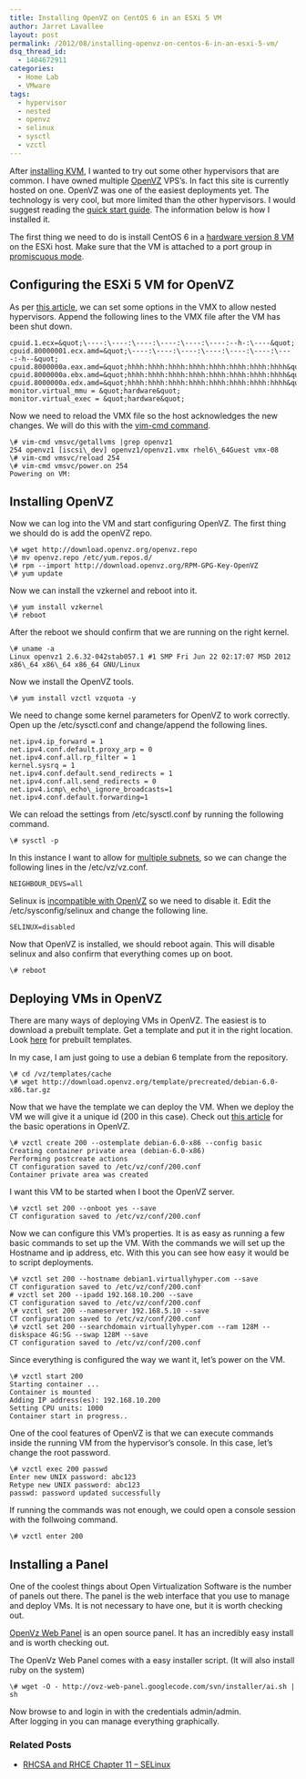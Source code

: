 ```yaml
---
title: Installing OpenVZ on CentOS 6 in an ESXi 5 VM
author: Jarret Lavallee
layout: post
permalink: /2012/08/installing-openvz-on-centos-6-in-an-esxi-5-vm/
dsq_thread_id:
  - 1404672911
categories:
  - Home Lab
  - VMware
tags:
  - hypervisor
  - nested
  - openvz
  - selinux
  - sysctl
  - vzctl
---
```

After <a href="http://virtuallyhyper.com/2012/07/installing-kvm-as-a-virtual-machine-on-esxi5-with-bridged-networking/" onclick="javascript:_gaq.push(['_trackEvent','outbound-article','http://virtuallyhyper.com/2012/07/installing-kvm-as-a-virtual-machine-on-esxi5-with-bridged-networking/']);" title="Installing KVM as a Virtual Machine on ESXi 5 with Bridged Networking">installing KVM</a>, I wanted to try out some other hypervisors that are common. I have owned multiple <a href="http://wiki.openvz.org/Main_Page" onclick="javascript:_gaq.push(['_trackEvent','outbound-article','http://wiki.openvz.org/Main_Page']);" target="_blank">OpenVZ</a> VPS&#8217;s. In fact this site is currently hosted on one. OpenVZ was one of the easiest deployments yet. The technology is very cool, but more limited than the other hypervisors. I would suggest reading the <a href="http://wiki.openvz.org/Quick_installation" onclick="javascript:_gaq.push(['_trackEvent','outbound-article','http://wiki.openvz.org/Quick_installation']);" target="_blank">quick start guide</a>. The information below is how I installed it.

The first thing we need to do is install CentOS 6 in a <a href="http://www.vladan.fr/vmware-vsphere-5-virtual-machine-hardware-version-8/" onclick="javascript:_gaq.push(['_trackEvent','outbound-article','http://www.vladan.fr/vmware-vsphere-5-virtual-machine-hardware-version-8/']);" target="_blank">hardware version 8 VM</a> on the ESXi host. Make sure that the VM is attached to a port group in <a href="http://kb.vmware.com/kb/1004099" onclick="javascript:_gaq.push(['_trackEvent','outbound-article','http://kb.vmware.com/kb/1004099']);" target="_blank">promiscuous mode</a>.

## Configuring the ESXi 5 VM for OpenVZ

As per <a href="http://communities.vmware.com/docs/DOC-8970" onclick="javascript:_gaq.push(['_trackEvent','outbound-article','http://communities.vmware.com/docs/DOC-8970']);" target="_blank">this article</a>, we can set some options in the VMX to allow nested hypervisors. Append the following lines to the VMX file after the VM has been shut down.

	  
	cpuid.1.ecx=&quot;\----:\----:\----:\----:\----:\----:--h-:\----&quot;  
	cpuid.80000001.ecx.amd=&quot;\----:\----:\----:\----:\----:\----:\----:-h--&quot;  
	cpuid.8000000a.eax.amd=&quot;hhhh:hhhh:hhhh:hhhh:hhhh:hhhh:hhhh:hhhh&quot;  
	cpuid.8000000a.ebx.amd=&quot;hhhh:hhhh:hhhh:hhhh:hhhh:hhhh:hhhh:hhhh&quot;  
	cpuid.8000000a.edx.amd=&quot;hhhh:hhhh:hhhh:hhhh:hhhh:hhhh:hhhh:hhhh&quot;  
	monitor.virtual_mmu = &quot;hardware&quot;  
	monitor.virtual_exec = &quot;hardware&quot;  
	

Now we need to reload the VMX file so the host acknowledges the new changes. We will do this with the <a href="http://kb.vmware.com/kb/1026043" onclick="javascript:_gaq.push(['_trackEvent','outbound-article','http://kb.vmware.com/kb/1026043']);" target="_blank">vim-cmd command</a>. 

	  
	\# vim-cmd vmsvc/getallvms |grep openvz1  
	254 openvz1 [iscsi\_dev] openvz1/openvz1.vmx rhel6\_64Guest vmx-08  
	\# vim-cmd vmsvc/reload 254  
	\# vim-cmd vmsvc/power.on 254  
	Powering on VM:  
	

## Installing OpenVZ

Now we can log into the VM and start configuring OpenVZ. The first thing we should do is add the openVZ repo. 

	  
	\# wget http://download.openvz.org/openvz.repo  
	\# mv openvz.repo /etc/yum.repos.d/  
	\# rpm --import http://download.openvz.org/RPM-GPG-Key-OpenVZ  
	\# yum update  
	

Now we can install the vzkernel and reboot into it.  
	  
	\# yum install vzkernel  
	\# reboot  
	

After the reboot we should confirm that we are running on the right kernel.  
	  
	\# uname -a  
	Linux openvz1 2.6.32-042stab057.1 #1 SMP Fri Jun 22 02:17:07 MSD 2012 x86\_64 x86\_64 x86_64 GNU/Linux  
	

Now we install the OpenVZ tools.

	  
	\# yum install vzctl vzquota -y  
	

We need to change some kernel parameters for OpenVZ to work correctly. Open up the /etc/sysctl.conf and change/append the following lines.

	  
	net.ipv4.ip_forward = 1  
	net.ipv4.conf.default.proxy_arp = 0  
	net.ipv4.conf.all.rp_filter = 1  
	kernel.sysrq = 1  
	net.ipv4.conf.default.send_redirects = 1  
	net.ipv4.conf.all.send_redirects = 0  
	net.ipv4.icmp\_echo\_ignore_broadcasts=1  
	net.ipv4.conf.default.forwarding=1  
	

We can reload the settings from /etc/sysctl.conf by running the following command.  
	  
	\# sysctl -p  
	

In this instance I want to allow for <a href="http://www.robertshady.com/content/multiple-subnets-single-ethernet-interface-under-openvz" onclick="javascript:_gaq.push(['_trackEvent','outbound-article','http://www.robertshady.com/content/multiple-subnets-single-ethernet-interface-under-openvz']);" target="_blank">multiple subnets</a>, so we can change the following lines in the /etc/vz/vz.conf.

	  
	NEIGHBOUR_DEVS=all  
	

Selinux is <a href="http://wiki.centos.org/HowTos/Virtualization/OpenVZ" onclick="javascript:_gaq.push(['_trackEvent','outbound-article','http://wiki.centos.org/HowTos/Virtualization/OpenVZ']);" target="_blank">incompatible with OpenVZ</a> so we need to disable it. Edit the /etc/sysconfig/selinux and change the following line.

	  
	SELINUX=disabled  
	

Now that OpenVZ is installed, we should reboot again. This will disable selinux and also confirm that everything comes up on boot.

	  
	\# reboot  
	

## Deploying VMs in OpenVZ

There are many ways of deploying VMs in OpenVZ. The easiest is to download a prebuilt template. Get a template and put it in the right location. Look <a href="http://wiki.openvz.org/Download/template/precreated" onclick="javascript:_gaq.push(['_trackEvent','outbound-article','http://wiki.openvz.org/Download/template/precreated']);" target="_blank">here</a> for prebuilt templates.

In my case, I am just going to use a debian 6 template from the repository.

	  
	\# cd /vz/templates/cache  
	\# wget http://download.openvz.org/template/precreated/debian-6.0-x86.tar.gz  
	

Now that we have the template we can deploy the VM. When we deploy the VM we will give it a unique id (200 in this case). Check out <a href="http://wiki.openvz.org/Basic_operations_in_OpenVZ_environment" onclick="javascript:_gaq.push(['_trackEvent','outbound-article','http://wiki.openvz.org/Basic_operations_in_OpenVZ_environment']);" target="_blank">this article</a> for the basic operations in OpenVZ.

	  
	\# vzctl create 200 --ostemplate debian-6.0-x86 --config basic  
	Creating container private area (debian-6.0-x86)  
	Performing postcreate actions  
	CT configuration saved to /etc/vz/conf/200.conf  
	Container private area was created  
	

I want this VM to be started when I boot the OpenVZ server.

	  
	\# vzctl set 200 --onboot yes --save  
	CT configuration saved to /etc/vz/conf/200.conf  
	

Now we can configure this VM&#8217;s properties. It is as easy as running a few basic commands to set up the VM. With the commands we will set up the Hostname and ip address, etc. With this you can see how easy it would be to script deployments. 

	  
	\# vzctl set 200 --hostname debian1.virtuallyhyper.com --save  
	CT configuration saved to /etc/vz/conf/200.conf  
	# vzctl set 200 --ipadd 192.168.10.200 --save  
	CT configuration saved to /etc/vz/conf/200.conf  
	\# vzctl set 200 --nameserver 192.168.5.10 --save  
	CT configuration saved to /etc/vz/conf/200.conf  
	\# vzctl set 200 --searchdomain virtuallyhyper.com --ram 128M --diskspace 4G:5G --swap 128M --save  
	CT configuration saved to /etc/vz/conf/200.conf  
	

Since everything is configured the way we want it, let&#8217;s power on the VM.

	  
	\# vzctl start 200  
	Starting container ...  
	Container is mounted  
	Adding IP address(es): 192.168.10.200  
	Setting CPU units: 1000  
	Container start in progress..  
	

One of the cool features of OpenVZ is that we can execute commands inside the running VM from the hypervisor&#8217;s console. In this case, let&#8217;s change the root password.

	  
	\# vzctl exec 200 passwd  
	Enter new UNIX password: abc123  
	Retype new UNIX password: abc123  
	passwd: password updated successfully  
	

If running the commands was not enough, we could open a console session with the follwoing command. 

	  
	\# vzctl enter 200  
	

## Installing a Panel

One of the coolest things about Open Virtualization Software is the number of panels out there. The panel is the web interface that you use to manage and deploy VMs. It is not necessary to have one, but it is worth checking out.

<a href="https://code.google.com/p/ovz-web-panel/" onclick="javascript:_gaq.push(['_trackEvent','outbound-article','http://code.google.com/p/ovz-web-panel/']);" target="_blank">OpenVz Web Panel</a> is an open source panel. It has an incredibly easy install and is worth checking out. 

The OpenVz Web Panel comes with a easy installer script. (It will also install ruby on the system)

	  
	\# wget -O - http://ovz-web-panel.googlecode.com/svn/installer/ai.sh | sh  
	

Now browse to and login in with the credentials admin/admin.  
After logging in you can manage everything graphically. 

<div class="SPOSTARBUST-Related-Posts">
  <H3>
    Related Posts
  </H3>
  
  <ul class="entry-meta">
    <li class="SPOSTARBUST-Related-Post">
      <a title="RHCSA and RHCE Chapter 11 &#8211; SELinux" href="http://virtuallyhyper.com/2014/03/rhcsa-rhce-chapter-11-selinux/" onclick="javascript:_gaq.push(['_trackEvent','outbound-article','http://virtuallyhyper.com/2014/03/rhcsa-rhce-chapter-11-selinux/']);" rel="bookmark">RHCSA and RHCE Chapter 11 &#8211; SELinux</a>
    </li>
  </ul>
</div>

<p class="wp-flattr-button">
  <a class="FlattrButton" style="display:none;" href="http://virtuallyhyper.com/2012/08/installing-openvz-on-centos-6-in-an-esxi-5-vm/" title=" Installing OpenVZ on CentOS 6 in an ESXi 5 VM" rev="flattr;uid:virtuallyhyper;language:en_GB;category:text;tags:hypervisor,nested,openvz,selinux,sysctl,vzctl,blog;button:compact;">Most of the information is covered in Security-Enhanced Linux Guide. From the guide here is what SELinux is: Security-Enhanced Linux (SELinux) is an implementation of a mandatory access control mechanism...</a>
</p>